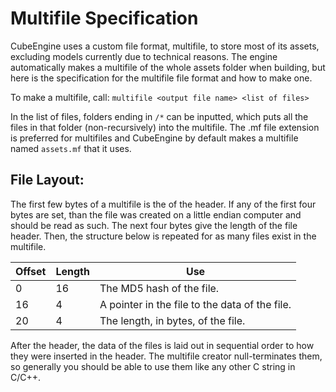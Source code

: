 # Multifile Specification

CubeEngine uses a custom file format, multifile, to store most of its assets, excluding models currently due to technical reasons. The engine automatically makes a multifile of the whole assets folder when building, but here is the specification for the multifile file format and how to make one.

To make a multifile, call: 
`multifile <output file name> <list of files>`

In the list of files, folders ending in `/*` can be inputted, which puts all the files in that folder (non-recursively) into the multifile.
The .mf file extension is preferred for multifiles and CubeEngine by default makes a multifile named `assets.mf` that it uses.

File Layout:
----------

The first few bytes of a multifile is the of the header. If any of the first four bytes are set, than the file was created on a little endian computer and should be read as such. The next four bytes give the length of the file header. Then, the structure below is repeated for as many files exist in the multifile.

| Offset | Length | Use                                            |
|--------|--------|------------------------------------------------|
| 0      | 16     | The MD5 hash of the file.                      |
| 16     | 4      | A pointer in the file to the data of the file. |
| 20     | 4      | The length, in bytes, of the file.             |

After the header, the data of the files is laid out in sequential order to how they were inserted in the header. The multifile creator null-terminates them, so generally you should be able to use them like any other C string in C/C++.
